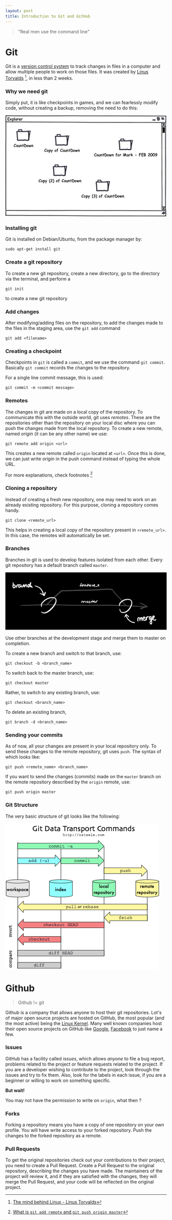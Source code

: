 ```yaml
---
layout: post
title: Introduction to Git and GitHub
---
```


> "Real men use the command line"

# Git

Git is a [version control system](https://en.wikipedia.org/wiki/Version_control) to track changes in files in a computer and allow multiple people to work on those files. It was created by [Linus Torvalds](https://www.youtube.com/watch?v=IVpOyKCNZYw) [^ted], in less than 2 weeks.


### Why we need git

Simply put, it is like checkpoints in games, and we can fearlessly modify code, without creating a backup, removing the need to do this:

![copy](/images/git/git-copies.png)

### Installing git

Git is installed on Debian/Ubuntu, from the package manager by:

```
sudo apt-get install git
```

### Create a git repository

To create a new git repository, create a new directory, go to the directory via the terminal, and perform a

```
git init
```
to create a new git repository

### Add changes

After modifying/adding files on the repository, to add the changes made to the files in the staging area, use the `git add` command

```
git add <filename>
```

### Creating a checkpoint

Checkpoints in `git` is called a `commit`, and we use the command `git commit`. Basically `git commit` records the changes to the repository.

For a single line commit message, this is used:

```
git commit -m <commit message>
```

### Remotes

The changes in git are made on a local copy of the repository. To communicate this with the outside world, git uses _remotes_. These are the repositories other than the repository on your local disc where you can push the changes made from the local repository. To create a new remote, named _origin_ (it can be any other name) we use:

```
git remote add origin <url>
```

This creates a new remote called `origin` located at `<url>`. Once this is done, we can just write _origin_ in the push command instead of typing the whole URL.

For more explanations, check footnotes [^remote]

### Cloning a repository

Instead of creating a fresh new repository, one may need to work on an already existing repository. For this purpose, cloning a repository comes handy.

```
git clone <remote_url>
```

This helps in creating a local copy of the repository present in `<remote_url>`. In this case, the remotes will automatically be set.

### Branches

Branches in git is used to develop features isolated from each other. Every git repository has a default branch called `master`.

![branch](/images/git/branch.png)

Use other branches at the development stage and merge them to master on completion.

To create a new branch and switch to that branch, use:

```
git checkout -b <branch_name>
```

To switch back to the master branch, use:

```
git checkout master
```

Rather, to switch to any existing branch, use:

```
git checkout <branch_name>
```

To delete an existing branch, 

```
git branch -d <branch_name>
```

### Sending your commits

As of now, all your changes are present in your local repository only. To send these changes to the remote repository, git uses `push`. The syntax of which looks like:

```
git push <remote_name> <branch_name>
```

If you want to send the changes (commits) made on the `master` branch on the remote repository described by the `origin` remote, use:

```
git push origin master
```

### Git Structure

The very basic structure of git looks like the following:

![struct](/images/git/structure.png)

# Github

> Github != git

Github is a company that allows anyone to host their git repositories. Lot's of major open source projects are hosted on GitHub, the most popular (and the most active) being the [Linux Kernel](https://github.com/torvalds/linux). Many well known companies host their open source projects on GitHub like [Google](https://github.com/google), [Facebook](https://github.com/facebook) to just name a few.

### Issues

GitHub has a facility called _issues_, which allows *anyone* to file a bug report, problems related to the project or feature requests related to the project. If you are a developer wishing to contribute to the project, look through the issues and try to fix them. Also, look for the labels in each issue, if you are a beginner or willing to work on something specific.

**But wait!**

You may not have the permission to write on `origin`, what then ?

### Forks

Forking a repository means you have a copy of one repository on your own profile. You will have write access to your forked repository. Push the changes to the forked repository as a remote.

### Pull Requests

To get the original repositories check out your contributions to their project, you need to create a Pull Request. Create a Pull Request to the original repository, describing the changes you have made. The maintainers of the project will review it, and if they are satisfied with the changes, they will merge the Pull Request, and your code will be reflected on the original project.

[^ted]: [The mind behind Linux - Linus Torvalds](https://youtu.be/o8NPllzkFhE)
[^remote]: [What is `git add remote` and `git push origin master`](http://stackoverflow.com/questions/5617211/what-is-git-remote-add-and-git-push-origin-master/5617350#5617350) 

